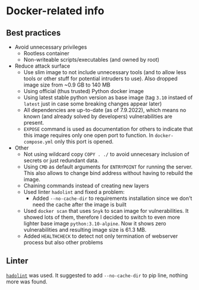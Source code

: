# Docker-related info

## Best practices

* Avoid unnecessary privileges
  * Rootless container
  * Non-writeable scripts/executables (and owned by root)
* Reduce attack surface
  * Use slim image to not include unnecessary tools (and to allow less tools or other stuff for potential intruders to use). Also dropped image size from ~0.9 GB to 140 MB
  * Using official (thus trusted) Python docker image
  * Using latest stable python version as base image (tag `3.10` instaed of `latest` just in case some breaking changes appear later)
  * All dependencies are up-to-date (as of 7.9.2022), which means no known (and already solved by developers) vulnerabilities are present.
  * `EXPOSE` command is used as documentation for others to indicate that this image requires only one open port to function. In `docker-compose.yml` only this port is opened.
* Other
  * Not using wildcard copy `COPY . ./` to avoid unnecesary inclusion of secrets or just redundant data.
  * Using `CMD` as default arguments for `ENTRYPOINT` for running the server. This also allows to change bind address without having to rebuild the image.
  * Chaining commands instead of creating new layers
  * Used linter `hadolint` and fixed a problem:
    * Added `--no-cache-dir` to requirements installation since we don't need the cache after the image is built
  * Used `docker scan` that uses `Snyk` to scan image for vulnerabilities. It showed lots of them, therefore I decided to switch to even more lighter base image `python:3.10-alpine`. Now it shows zero vulnerabilities and resulting image size is 61.3 MB.
  * Added `HEALTHCHECK` to detect not only termination of webserver process but also other problems

## Linter

[`hadolint`](https://github.com/hadolint/hadolint) was used. It suggested to add `--no-cache-dir` to pip line, nothing more was found.
